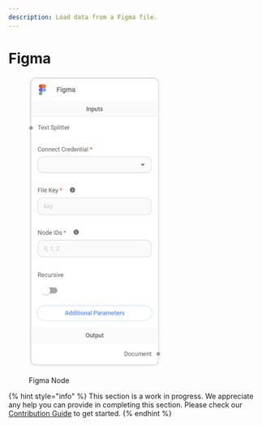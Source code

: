 ```yaml
---
description: Load data from a Figma file.
---
```


# Figma

<figure><img src="../../../.gitbook/assets/image (8) (1) (1) (1) (1) (1) (1).png" alt="" width="264"><figcaption><p>Figma Node</p></figcaption></figure>

{% hint style="info" %}
This section is a work in progress. We appreciate any help you can provide in completing this section. Please check our [Contribution Guide](../../../contributing/) to get started.
{% endhint %}
